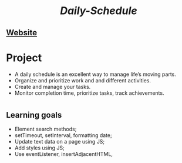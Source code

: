 # <p align="center"> *Daily-Schedule* </p>


## [Website](https://nikaklokava.github.io/Daily-Schedule/)

#
# Project

- A daily schedule is an excellent way to manage life’s moving parts.
- Organize and prioritize work and and different activities.
- Create and manage your tasks.
- Monitor completion time, prioritize tasks, track achievements.

#

## Learning goals 

- Element search methods; 
- setTimeout, setInterval, formatting date;
- Update text data on a page using JS;
- Add styles using JS;
- Use eventListener, insertAdjacentHTML, 

